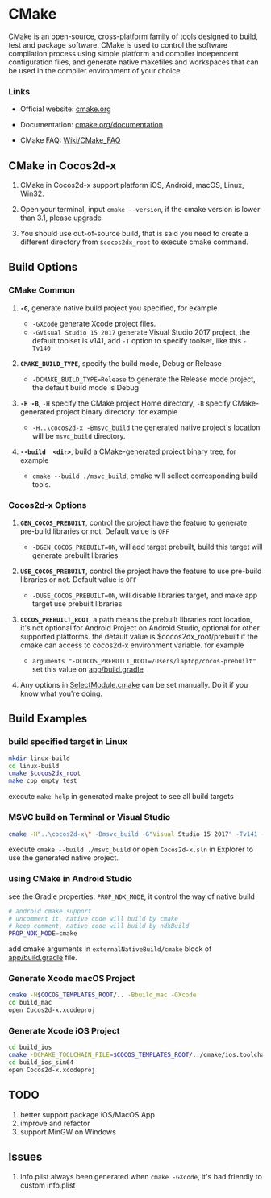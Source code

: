 
# CMake

CMake is an open-source, cross-platform family of tools designed to build, test and package software. CMake is used to control the software compilation process using simple platform and compiler independent configuration files, and generate native makefiles and workspaces that can be used in the compiler environment of your choice.

### Links

* Official website: [cmake.org](https://cmake.org/)

* Documentation: [cmake.org/documentation](https://cmake.org/documentation/)

* CMake FAQ: [Wiki/CMake_FAQ](https://cmake.org/Wiki/CMake_FAQ)

## CMake in Cocos2d-x

1. CMake in Cocos2d-x support platform iOS, Android, macOS, Linux, Win32.

1. Open your terminal, input `cmake --version`, if the cmake version is lower than 3.1, please upgrade

2. You should use out-of-source build, that is said you need to create a different directory from `$cocos2dx_root` to execute cmake command.

## Build Options

### CMake Common

1. __`-G`__, generate native build project you specified, for example

    * `-GXcode` generate Xcode project files.
    * `-GVisual Studio 15 2017` generate Visual Studio 2017 project, the default toolset is v141, add `-T` option to specify toolset, like this `-Tv140`

1. __`CMAKE_BUILD_TYPE`__, specify the build mode, Debug or Release

    * `-DCMAKE_BUILD_TYPE=Release` to generate the Release mode project, the default build mode is Debug

1. __`-H -B`__, `-H` specify the CMake project Home directory, `-B` specify CMake-generated project binary directory. for example

    * `-H..\cocos2d-x -Bmsvc_build` the generated native project's location will be `msvc_build` directory.

1. __`--build  <dir>`__, build a CMake-generated project binary tree, for example

    * `cmake --build ./msvc_build`, cmake will sellect corresponding build tools.

### Cocos2d-x Options

1. __`GEN_COCOS_PREBUILT`__, control the project have the feature to generate pre-build libraries or not. Default value is `OFF`

    * `-DGEN_COCOS_PREBUILT=ON`, will add target prebuilt, build this target will generate prebuilt libraries

1. __`USE_COCOS_PREBUILT`__, control the project have the feature to use pre-build libraries or not. Default value is `OFF`

    * `-DUSE_COCOS_PREBUILT=ON`, will disable libraries target, and make app target use prebuilt libraries

1. __`COCOS_PREBUILT_ROOT`__, a path means the prebuilt libraries root location, it's not optional for Android Project on Android Studio, optional for other supported platforms. the default value is $cocos2dx_root/prebuilt if the cmake can access to cocos2d-x environment variable. for example

    * `arguments "-DCOCOS_PREBUILT_ROOT=/Users/laptop/cocos-prebuilt"` set this value on [app/build.gradle](./../tests/cpp-empty-test/proj.android/app/build.gradle)

1. Any options in [SelectModule.cmake](./Modules/SelectModule.cmake) can be set manually. Do it if you know what you're doing.

## Build Examples

### build specified target in Linux

```sh
mkdir linux-build
cd linux-build
cmake $cocos2dx_root
make cpp_empty_test
``` 

execute `make help` in generated make project to see all build targets

### MSVC build on Terminal or Visual Studio

```sh
cmake -H"..\cocos2d-x\" -Bmsvc_build -G"Visual Studio 15 2017" -Tv141 -DCMAKE_BUILD_TYPE=Debug
```

execute `cmake --build ./msvc_build` or open `Cocos2d-x.sln` in Explorer to use the generated native project.

### using CMake in Android Studio

see the Gradle properties: `PROP_NDK_MODE`, it control the way of native build

```sh
# android cmake support
# uncomment it, native code will build by cmake
# keep comment, native code will build by ndkBuild
PROP_NDK_MODE=cmake
```

add cmake arguments in `externalNativeBuild/cmake` block of [app/build.gradle](./../tests/cpp-empty-test/proj.android/app/build.gradle) file.

### Generate Xcode macOS Project

```sh
cmake -H$COCOS_TEMPLATES_ROOT/.. -Bbuild_mac -GXcode
cd build_mac
open Cocos2d-x.xcodeproj
```

### Generate Xcode iOS Project

```sh
cd build_ios
cmake -DCMAKE_TOOLCHAIN_FILE=$COCOS_TEMPLATES_ROOT/../cmake/ios.toolchain.cmake -DIOS_PLATFORM=SIMULATOR64 -H$COCOS_TEMPLATES_ROOT/.. -Bbuild_ios_sim64 -GXcode
cd build_ios_sim64
open Cocos2d-x.xcodeproj
```

## TODO

1. better support package iOS/MacOS App
1. improve and refactor
1. support MinGW on Windows

## Issues

1. info.plist always been generated when `cmake -GXcode`, it's bad friendly to custom info.plist
